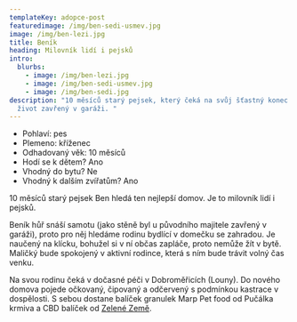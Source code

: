 ```yaml
---
templateKey: adopce-post
featuredimage: /img/ben-sedi-usmev.jpg
image: /img/ben-lezi.jpg
title: Beník
heading: Milovník lidí i pejsků
intro:
  blurbs:
    - image: /img/ben-lezi.jpg
    - image: /img/ben-sedi-usmev.jpg
    - image: /img/ben-sedi.jpg
description: "10 měsíců starý pejsek, který čeká na svůj šťastný konec. Zažil si
  život zavřený v garáži. "
---
```

* Pohlaví: pes
* Plemeno: kříženec
* Odhadovaný věk: 10 měsíců
* Hodí se k dětem? Ano
* Vhodný do bytu? Ne
* Vhodný k dalším zvířatům? Ano

10 měsíců starý pejsek Ben hledá ten nejlepší domov. Je to milovník lidí i pejsků.

Beník hůř snáší samotu (jako stěně byl u původního majitele zavřený v garáži), proto pro něj hledáme rodinu bydlící v domečku se zahradou. Je naučený na klícku, bohužel si v ní občas zapláče, proto nemůže žít v bytě. Maličký bude spokojený v aktivní rodince, která s ním bude trávit volný čas venku. 

Na svou rodinu čeká v dočasné péči v Dobroměřicích (Louny). Do nového domova pojede očkovaný, čipovaný a odčervený s podmínkou kastrace v dospělosti. S sebou dostane balíček granulek Marp Pet food od Pučálka krmiva a CBD balíček od [Zelené Země](https://www.zelenazeme.cz/).